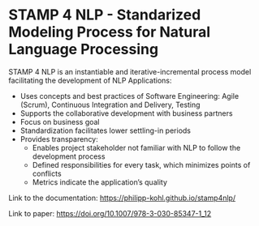 # STAMP 4 NLP - Standarized Modeling Process for Natural Language Processing

STAMP 4 NLP is an instantiable and iterative-incremental process model facilitating the development of NLP Applications:

- Uses concepts and best practices of Software Engineering: Agile (Scrum), Continuous Integration and Delivery, Testing
- Supports the collaborative development with business partners
- Focus on business goal
- Standardization facilitates lower settling-in periods
- Provides transparency:
  - Enables project stakeholder not familiar with NLP to follow the development process
  - Defined responsibilities for every task, which minimizes points of conflicts
  - Metrics indicate the application’s quality

Link to the documentation: https://philipp-kohl.github.io/stamp4nlp/

Link to paper: https://doi.org/10.1007/978-3-030-85347-1_12


